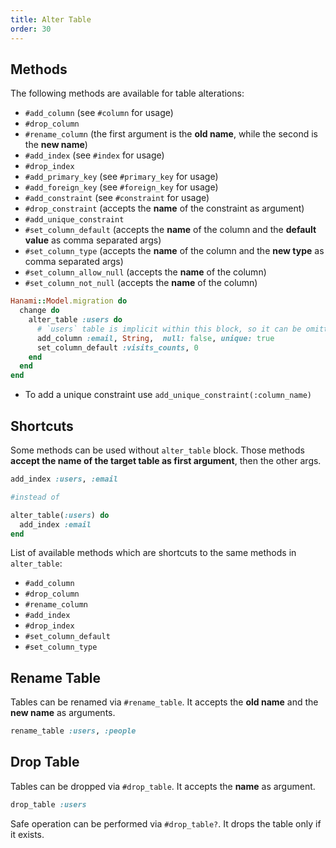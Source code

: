 ```yaml
---
title: Alter Table
order: 30
---
```


## Methods

The following methods are available for table alterations:

  * `#add_column` (see `#column` for usage)
  * `#drop_column`
  * `#rename_column` (the first argument is the **old name**, while the second is the **new name**)
  * `#add_index` (see `#index` for usage)
  * `#drop_index`
  * `#add_primary_key` (see `#primary_key` for usage)
  * `#add_foreign_key` (see `#foreign_key` for usage)
  * `#add_constraint` (see `#constraint` for usage)
  * `#drop_constraint` (accepts the **name** of the constraint as argument)
  * `#add_unique_constraint`
  * `#set_column_default` (accepts the **name** of the column and the **default value** as comma separated args)
  * `#set_column_type` (accepts the **name** of the column and the **new type** as comma separated args)
  * `#set_column_allow_null` (accepts the **name** of the column)
  * `#set_column_not_null` (accepts the **name** of the column)

```ruby
Hanami::Model.migration do
  change do
    alter_table :users do
      # `users` table is implicit within this block, so it can be omitted.
      add_column :email, String,  null: false, unique: true
      set_column_default :visits_counts, 0
    end
  end
end
```

* To add a unique constraint use `add_unique_constraint(:column_name)`

## Shortcuts

Some methods can be used without `alter_table` block. Those methods **accept the name of the target table as first argument**, then the other args.

```ruby
add_index :users, :email

#instead of

alter_table(:users) do
  add_index :email
end
```

 List of available methods which are shortcuts to the same methods in `alter_table`:

  * `#add_column`
  * `#drop_column`
  * `#rename_column`
  * `#add_index`
  * `#drop_index`
  * `#set_column_default`
  * `#set_column_type`

## Rename Table

Tables can be renamed via `#rename_table`. It accepts the **old name** and the **new name** as arguments.

```ruby
rename_table :users, :people
```

## Drop Table

Tables can be dropped via `#drop_table`. It accepts the **name** as argument.

```ruby
drop_table :users
```

Safe operation can be performed via `#drop_table?`. It drops the table only if it exists.
